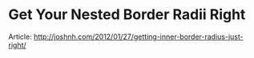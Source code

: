 Get Your Nested Border Radii Right
==================================

Article: http://joshnh.com/2012/01/27/getting-inner-border-radius-just-right/